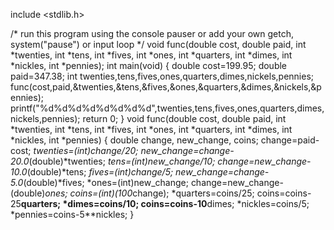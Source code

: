include <stdlib.h>

/* run this program using the console pauser or add your own getch, system("pause") or input loop */
void func(double cost, double paid, int *twenties, int *tens, int *fives, int *ones, int *quarters, int *dimes, int *nickles, int *pennies);
int main(void) {
	double cost=199.95;
	double paid=347.38;
	int twenties,tens,fives,ones,quarters,dimes,nickels,pennies;
	func(cost,paid,&twenties,&tens,&fives,&ones,&quarters,&dimes,&nickels,&pennies);
	printf("%d%d%d%d%d%d%d%d",twenties,tens,fives,ones,quarters,dimes,nickels,pennies);
	return 0;
}
void func(double cost, double paid, int *twenties, int *tens, int *fives, int *ones, int *quarters, int *dimes, int *nickles, int *pennies)
{
	double change, new_change, coins;
	change=paid-cost;
	*twenties=(int)change/20;
	new_change=change-20.0*(double)*twenties;
	*tens=(int)new_change/10;
	change=new_change-10.0*(double)*tens;
	*fives=(int)change/5;
	new_change=change-5.0*(double)*fives;
	*ones=(int)new_change;
	change=new_change-(double)*ones;
	coins=(int)(100*change);
	*quarters=coins/25;
	coins=coins-25**quarters;
	*dimes=coins/10;
	coins=coins-10**dimes;
	*nickles=coins/5;
	*pennies=coins-5**nickles;
}
